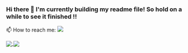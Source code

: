 ### Hi there 👋 I'm currently building my readme file! So hold on a while to see it finished !!

📫 How to reach me: <a href="https://www.linkedin.com/in/ivopozzani/">
<img src="https://img.shields.io/badge/LinkedIn-0077B5?style=for-the-badge&logo=linkedin&logoColor=white"/> </a>
                       
 <a href="https://github.com/anuraghazra/github-readme-stats">
  <img align="center" src="https://github-readme-stats.vercel.app/api/top-langs/?username=ivopozzani" />
</a>
<a href="https://github.com/anuraghazra/convoychat">
  <img align="center" src="https://github-readme-stats.vercel.app/api?username=ivopozzani" />
</a>

<!--
**ivopozzani/ivopozzani** is a ✨ _special_ ✨ repository because its `README.md` (this file) appears on your GitHub profile.

Here are some ideas to get you started:

- 🔭 I’m currently working on ...
- 🌱 I’m currently learning ...
- 👯 I’m looking to collaborate on ...
- 🤔 I’m looking for help with ...
- 💬 Ask me about ...
- 📫 How to reach me: ...
- 😄 Pronouns: ...
- ⚡ Fun fact: ...
-->
